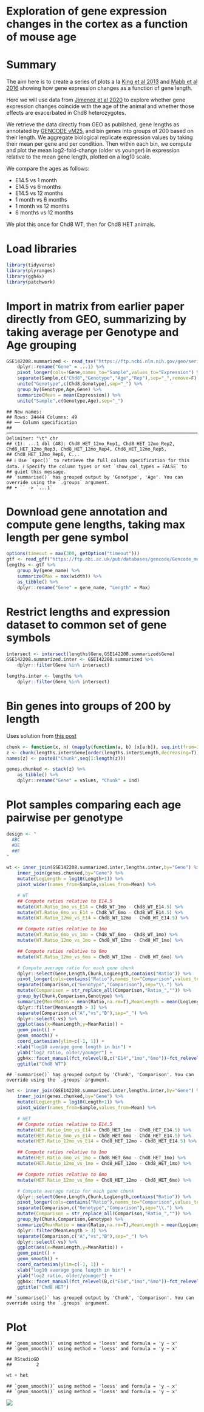 Exploration of gene expression changes in the cortex as a function of
mouse age
================

# Summary

The aim here is to create a series of plots a la [King et al
2013](https://www.nature.com/articles/nature12504) and [Mabb et al
2016](https://journals.plos.org/plosone/article?id=10.1371/journal.pone.0156439)
showing how gene expression changes as a function of gene length.

Here we will use data from [Jimenez et al
2020](https://molecularautism.biomedcentral.com/articles/10.1186/s13229-020-00369-8)
to explore whether gene expression changes coincide with the age of the
animal and whether those effects are exacerbated in Chd8 heterozygotes.

We retrieve the data directly from GEO as published, gene lengths as
annotated by [GENCODE
vM25](https://www.gencodegenes.org/mouse/release_M25.html), and bin
genes into groups of 200 based on their length. We aggregate biological
replicate expression values by taking their mean per gene and per
condition. Then within each bin, we compute and plot the mean
log2-fold-change (older vs younger) in expression relative to the mean
gene length, plotted on a log10 scale.

We compare the ages as follows:

-   E14.5 vs 1 month
-   E14.5 vs 6 months
-   E14.5 vs 12 months
-   1 month vs 6 months
-   1 month vs 12 months
-   6 months vs 12 months

We plot this once for Chd8 WT, then for Chd8 HET animals.

# Load libraries

``` r
library(tidyverse)
library(plyranges)
library(ggh4x)
library(patchwork)
```

# Import in matrix from earlier paper directly from GEO, summarizing by taking average per Genotype and Age grouping

``` r
GSE142208.summarized <- read_tsv("https://ftp.ncbi.nlm.nih.gov/geo/series/GSE142nnn/GSE142208/suppl/GSE142208_Chd8_WT_HET_VST_normCounts_matrix.txt.gz") %>%
    dplyr::rename("Gene" = ...1) %>%
    pivot_longer(cols=!Gene,names_to="Sample",values_to="Expression") %>%
    separate(Sample,c("Chd8","Genotype","Age","Rep"),sep="_",remove=F) %>%
    unite("Genotype",c(Chd8,Genotype),sep="_") %>%
    group_by(Genotype,Age,Gene) %>%
    summarize(Mean = mean(Expression)) %>%
    unite("Sample",c(Genotype,Age),sep="_") 
```

    ## New names:
    ## Rows: 24444 Columns: 49
    ## ── Column specification
    ## ─────────────────────────────────────────────────────────────────────────────────────────────────────────────── Delimiter: "\t" chr
    ## (1): ...1 dbl (48): Chd8_HET_12mo_Rep1, Chd8_HET_12mo_Rep2, Chd8_HET_12mo_Rep3, Chd8_HET_12mo_Rep4, Chd8_HET_12mo_Rep5,
    ## Chd8_HET_12mo_Rep6, C...
    ## ℹ Use `spec()` to retrieve the full column specification for this data. ℹ Specify the column types or set `show_col_types = FALSE` to
    ## quiet this message.
    ## `summarise()` has grouped output by 'Genotype', 'Age'. You can override using the `.groups` argument.
    ## • `` -> `...1`

# Download gene annotation and compute gene lengths, taking max length per gene symbol

``` r
options(timeout = max(300, getOption("timeout")))
gtf <- read_gff("https://ftp.ebi.ac.uk/pub/databases/gencode/Gencode_mouse/release_M25/gencode.vM25.annotation.gtf.gz")
lengths <- gtf %>%
    group_by(gene_name) %>% 
    summarize(Max = max(width)) %>% 
    as_tibble() %>%
    dplyr::rename("Gene" = gene_name, "Length" = Max)
```

# Restrict lengths and expression dataset to common set of gene symbols

``` r
intersect <- intersect(lengths$Gene,GSE142208.summarized$Gene)
GSE142208.summarized.inter <- GSE142208.summarized %>%
    dplyr::filter(Gene %in% intersect)

lengths.inter <- lengths %>%
    dplyr::filter(Gene %in% intersect)
```

# Bin genes into groups of 200 by length

Uses solution from [this post](https://stackoverflow.com/a/27626007)

``` r
chunk <- function(x, n) (mapply(function(a, b) (x[a:b]), seq.int(from=1, to=length(x), by=n), pmin(seq.int(from=1, to=length(x), by=n)+(n-1), length(x)), SIMPLIFY=FALSE))
z <- chunk(lengths.inter$Gene[order(lengths.inter$Length,decreasing=T)],200)
names(z) <- paste0("Chunk",seq(1:length(z)))

genes.chunked <- stack(z) %>% 
    as_tibble() %>%
    dplyr::rename("Gene" = values, "Chunk" = ind)
```

# Plot samples comparing each age pairwise per genotype

``` r
design <- "
  ABC
  #DE
  ##F
"

wt <- inner_join(GSE142208.summarized.inter,lengths.inter,by="Gene") %>%
    inner_join(genes.chunked,by="Gene") %>%
    mutate(LogLength = log10(Length+1)) %>%
    pivot_wider(names_from=Sample,values_from=Mean) %>%

    # WT
    ## Compute ratios relative to E14.5
    mutate(WT.Ratio_1mo_vs_E14 = Chd8_WT_1mo - Chd8_WT_E14.5) %>%
    mutate(WT.Ratio_6mo_vs_E14 = Chd8_WT_6mo - Chd8_WT_E14.5) %>%
    mutate(WT.Ratio_12mo_vs_E14 = Chd8_WT_12mo - Chd8_WT_E14.5) %>%

    ## Compute ratios relative to 1mo
    mutate(WT.Ratio_6mo_vs_1mo = Chd8_WT_6mo - Chd8_WT_1mo) %>%
    mutate(WT.Ratio_12mo_vs_1mo = Chd8_WT_12mo - Chd8_WT_1mo) %>%

    ## Compute ratios relative to 6mo
    mutate(WT.Ratio_12mo_vs_6mo = Chd8_WT_12mo - Chd8_WT_6mo) %>%   

    # Compute average ratio for each gene chunk 
    dplyr::select(Gene,Length,Chunk,LogLength,contains("Ratio")) %>%
    pivot_longer(cols=contains("Ratio"),names_to="Comparison",values_to="Ratio") %>%
    separate(Comparison,c("Genotype","Comparison"),sep="\\.") %>%
    mutate(Comparison = str_replace_all(Comparison,"Ratio_","")) %>%
    group_by(Chunk,Comparison,Genotype) %>%
    summarize(MeanRatio = mean(Ratio,na.rm=T),MeanLength = mean(LogLength,na.rm=T),n = dplyr::n()) %>%
    dplyr::filter(MeanLength > 3) %>%
    separate(Comparison,c("A","vs","B"),sep="_") %>%
    dplyr::select(-vs) %>%
    ggplot(aes(x=MeanLength,y=MeanRatio)) +
    geom_point() +
    geom_smooth() +
    coord_cartesian(ylim=c(-1, 1)) +
    xlab("log10 average gene length in bin") +
    ylab("log2 ratio, older/younger") +
    ggh4x::facet_manual(fct_relevel(B,c("E14","1mo","6mo"))~fct_relevel(A,c("1mo","6mo","12mo")),design = design,strip = strip_split(c("right", "top"))) +
    ggtitle("Chd8 WT")
```

    ## `summarise()` has grouped output by 'Chunk', 'Comparison'. You can override using the `.groups` argument.

``` r
het <- inner_join(GSE142208.summarized.inter,lengths.inter,by="Gene") %>%
    inner_join(genes.chunked,by="Gene") %>%
    mutate(LogLength = log10(Length+1)) %>%
    pivot_wider(names_from=Sample,values_from=Mean) %>%

    # HET
    ## Compute ratios relative to E14.5
    mutate(HET.Ratio_1mo_vs_E14 = Chd8_HET_1mo - Chd8_HET_E14.5) %>%
    mutate(HET.Ratio_6mo_vs_E14 = Chd8_HET_6mo - Chd8_HET_E14.5) %>%
    mutate(HET.Ratio_12mo_vs_E14 = Chd8_HET_12mo - Chd8_HET_E14.5) %>%

    ## Compute ratios relative to 1mo
    mutate(HET.Ratio_6mo_vs_1mo = Chd8_HET_6mo - Chd8_HET_1mo) %>%
    mutate(HET.Ratio_12mo_vs_1mo = Chd8_HET_12mo - Chd8_HET_1mo) %>%

    ## Compute ratios relative to 6mo
    mutate(HET.Ratio_12mo_vs_6mo = Chd8_HET_12mo - Chd8_HET_6mo) %>%    

    # Compute average ratio for each gene chunk 
    dplyr::select(Gene,Length,Chunk,LogLength,contains("Ratio")) %>%
    pivot_longer(cols=contains("Ratio"),names_to="Comparison",values_to="Ratio") %>%
    separate(Comparison,c("Genotype","Comparison"),sep="\\.") %>%
    mutate(Comparison = str_replace_all(Comparison,"Ratio_","")) %>%
    group_by(Chunk,Comparison,Genotype) %>%
    summarize(MeanRatio = mean(Ratio,na.rm=T),MeanLength = mean(LogLength,na.rm=T),n = dplyr::n()) %>%
    dplyr::filter(MeanLength > 3) %>%
    separate(Comparison,c("A","vs","B"),sep="_") %>%
    dplyr::select(-vs) %>%
    ggplot(aes(x=MeanLength,y=MeanRatio)) +
    geom_point() +
    geom_smooth() +
    coord_cartesian(ylim=c(-1, 1)) +
    xlab("log10 average gene length in bin") +
    ylab("log2 ratio, older/younger") +
    ggh4x::facet_manual(fct_relevel(B,c("E14","1mo","6mo"))~fct_relevel(A,c("1mo","6mo","12mo")),design = design,strip = strip_split(c("right", "top"))) +
    ggtitle("Chd8 HET")
```

    ## `summarise()` has grouped output by 'Chunk', 'Comparison'. You can override using the `.groups` argument.

# Plot

    ## `geom_smooth()` using method = 'loess' and formula = 'y ~ x'
    ## `geom_smooth()` using method = 'loess' and formula = 'y ~ x'

    ## RStudioGD 
    ##         2

``` r
wt + het
```

    ## `geom_smooth()` using method = 'loess' and formula = 'y ~ x'
    ## `geom_smooth()` using method = 'loess' and formula = 'y ~ x'

![](GSE142208_lineplots_files/figure-gfm/unnamed-chunk-8-1.png)<!-- -->
